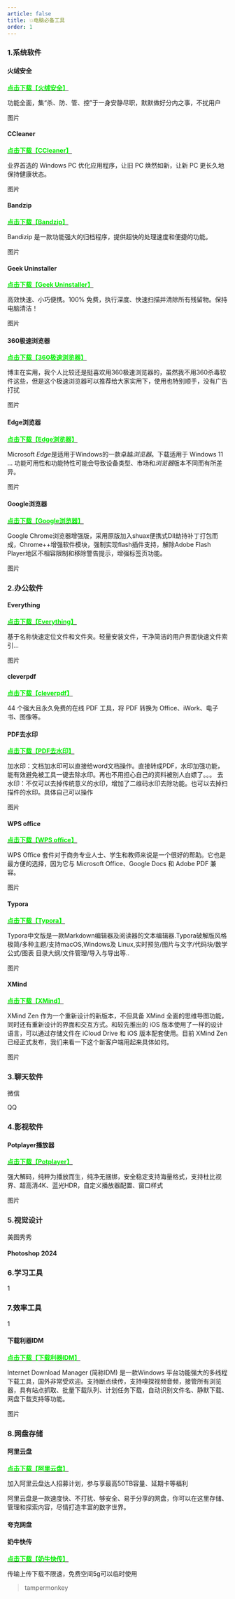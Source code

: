 ```yaml
---
article: false
title: 💥电脑必备工具
order: 1
---
```


### 1.系统软件

#### 火绒安全

**[<font color="*green*">点击下载【火绒安全】</font>](https://www.huorong.cn/)**

功能全面，集“杀、防、管、控”于一身安静尽职，默默做好分内之事，不扰用户

图片

#### CCleaner

**[<font color="*green*">点击下载【CCleaner】</font>](https://www.ccleaner.com/zh-cn)**

业界首选的 Windows PC 优化应用程序，让旧 PC 焕然如新，让新 PC 更长久地保持健康状态。

图片

#### Bandzip

**[<font color="*green*">点击下载【Bandzip】</font>](https://en.bandisoft.com/bandizip/)**

Bandizip 是一款功能强大的归档程序，提供超快的处理速度和便捷的功能。

图片

#### Geek Uninstaller

**[<font color="*green*">点击下载【Geek Uninstaller】</font>](https://geekuninstaller.com/)**

高效快速、小巧便携。100% 免费，执行深度、快速扫描并清除所有残留物。保持电脑清洁！

图片

#### 360极速浏览器

**[<font color="*green*">点击下载【360极速浏览器】</font>](https://browser.360.cn/ee/)**

博主在实用，我个人比较还是挺喜欢用360极速浏览器的，虽然我不用360杀毒软件这些，但是这个极速浏览器可以推荐给大家实用下，使用也特别顺手，没有广告打扰

图片

#### Edge浏览器

**[<font color="*green*">点击下载【Edge浏览器】</font>](https://www.microsoft.com/zh-cn/edge/download?form=MA13FJ)**

Microsoft *Edge*是适用于Windows的一款卓越*浏览器*。下载适用于 Windows 11 ...  功能可用性和功能特性可能会导致设备类型、市场和*浏览器*版本不同而有所差异。

图片

#### Google浏览器

**[<font color="*green*">点击下载【Google浏览器】</font>](https://xiaodao.lanzoux.com/b0dq8p9sf)**

Google Chrome浏览器增强版，采用原版加入shuax便携式Dll劫持补丁打包而成，Chrome++增强软件模块，强制实现flash插件支持，解除Adobe Flash Player地区不相容限制和移除警告提示，增强标签页功能。

图片

### 2.办公软件

#### Everything

**[<font color="*green*">点击下载【Everything】</font>](https://www.voidtools.com/zh-cn/)**

基于名称快速定位文件和文件夹。轻量安装文件，干净简洁的用户界面快速文件索引...

图片

#### cleverpdf

**[<font color="*green*">点击下载【cleverpdf】</font>](https://www.cleverpdf.com/)**

44 个强大且永久免费的在线 PDF 工具，将 PDF 转换为 Office、iWork、电子书、图像等。

#### PDF去水印

**[<font color="*green*">点击下载【PDF去水印】</font>](https://wpn.lanzouu.com/i8JlN1g7f4dc)**

加水印：文档加水印可以直接给word文档操作。直接转成PDF，水印加强功能，能有效避免被工具一键去除水印。再也不用担心自己的资料被别人白嫖了。。。
去水印：不仅可以去掉传统意义的水印，增加了二维码水印去除功能。也可以去掉扫描件的水印。具体自己可以操作

图片

#### WPS office

**[<font color="*green*">点击下载【WPS office】</font>](https://www.wps.com/)**

WPS Office 套件对于商务专业人士、学生和教师来说是一个很好的帮助。它也是最方便的选择，因为它与 Microsoft Office、Google Docs 和 Adobe PDF 兼容。

图片

#### Typora

**[<font color="*green*">点击下载【Typora】</font>](https://xiaodao.lanzout.com/b0dtxy6of)**

Typora中文版是一款Markdown编辑器及阅读器的文本编辑器.Typora破解版风格极简/多种主题/支持macOS,Windows及 Linux,实时预览/图片与文字/代码块/数学公式/图表 目录大纲/文件管理/导入与导出等..

图片

#### XMind

**[<font color="*green*">点击下载【XMind】</font>](https://pan.baidu.com/s/1qv9aXAkDSJXIoZyIMTbW8Q?pwd=tzc9 )**

XMind Zen 作为一个重新设计的新版本，不但具备 XMind 全面的思维导图功能，同时还有重新设计的界面和交互方式。和较先推出的 iOS 版本使用了一样的设计语言，可以通过存储文件在 iCloud Drive 和 iOS 版本配套使用。目前 XMind Zen 已经正式发布，我们来看一下这个新客户端用起来具体如何。

图片

### 3.聊天软件

微信

QQ

### 4.影视软件

#### Potplayer播放器

**[<font color="*green*">点击下载【Potplayer】</font>](https://softdl.360tpcdn.com/auto/20240103/10221_443b489c452b4b8e52640f8e6671a55e.exe )**

强大解码，纯粹为播放而生，纯净无捆绑，安全稳定支持海量格式，支持杜比视界、超高清4K、蓝光HDR，自定义播放器配置、窗口样式

图片



### 5.视觉设计

美图秀秀

#### Photoshop 2024

### 6.学习工具

1

### 7.效率工具

1

#### 下载利器IDM

**[<font color="*green*">点击下载【下载利器IDM】</font>](https://xiaodao.lanzoux.com/b0dpuinvg)**

Internet Download Manager (简称IDM) 是一款Windows 平台功能强大的多线程下载工具，国外非常受欢迎。支持断点续传，支持嗅探视频音频，接管所有浏览器，具有站点抓取、批量下载队列、计划任务下载，自动识别文件名、静默下载、网盘下载支持等功能。

图片

### 8.网盘存储

#### 阿里云盘

**[<font color="*green*">点击下载【阿里云盘】</font>](https://pages.aliyundrive.com/mobile-page/web/signup.html?code=ac3e345)**

加入阿里云盘达人招募计划，参与享最高50TB容量、延期卡等福利

阿里云盘是一款速度快、不打扰、够安全、易于分享的网盘，你可以在这里存储、管理和探索内容，尽情打造丰富的数字世界。

#### 夸克网盘



#### 奶牛快传

**[<font color="*green*">点击下载【奶牛快传】</font>](https://cowtransfer.com/)**

传输上传下载不限速，免费空间5g可以临时使用





> tampermonkey

### 
